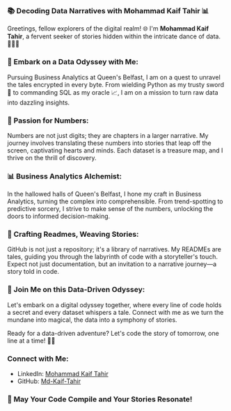 ### 📚 **Decoding Data Narratives with Mohammad Kaif Tahir** 📊

Greetings, fellow explorers of the digital realm! 🌐 I'm **Mohammad Kaif Tahir**, a fervent seeker of stories hidden within the intricate dance of data. 👨‍💻✨

### 🚀 Embark on a Data Odyssey with Me:
Pursuing Business Analytics at Queen's Belfast, I am on a quest to unravel the tales encrypted in every byte. From wielding Python as my trusty sword 🐍 to commanding SQL as my oracle 📈, I am on a mission to turn raw data into dazzling insights.

### 🌌 Passion for Numbers:
Numbers are not just digits; they are chapters in a larger narrative. My journey involves translating these numbers into stories that leap off the screen, captivating hearts and minds. Each dataset is a treasure map, and I thrive on the thrill of discovery.

### 📊 Business Analytics Alchemist:
In the hallowed halls of Queen's Belfast, I hone my craft in Business Analytics, turning the complex into comprehensible. From trend-spotting to predictive sorcery, I strive to make sense of the numbers, unlocking the doors to informed decision-making.

### 📖 Crafting Readmes, Weaving Stories:
GitHub is not just a repository; it's a library of narratives. My READMEs are tales, guiding you through the labyrinth of code with a storyteller's touch. Expect not just documentation, but an invitation to a narrative journey—a story told in code.

### 🌟 Join Me on this Data-Driven Odyssey:
Let's embark on a digital odyssey together, where every line of code holds a secret and every dataset whispers a tale. Connect with me as we turn the mundane into magical, the data into a symphony of stories.

Ready for a data-driven adventure? Let's code the story of tomorrow, one line at a time! 🚀✨

### Connect with Me:
- LinkedIn: [Mohammad Kaif Tahir](https://www.linkedin.com/in/kaif-tahir/)
- GitHub: [Md-Kaif-Tahir](https://github.com/Md-Kaif-Tahir)

### 🌟 May Your Code Compile and Your Stories Resonate!
